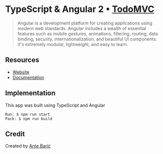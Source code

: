 # TypeScript & Angular 2 • [TodoMVC](http://todomvc.com)

> Angular is a development platform for creating applications using modern web standards. Angular includes a wealth of essential features such as mobile gestures, animations, filtering, routing, data binding, security, internationalization, and beautiful UI components. It's extremely modular, lightweight, and easy to learn.

## Resources

- [Website](https://angular.io/)
- [Documentation](https://angular.io/docs/ts/latest/)

## Implementation

This app was built using TypeScript and Angular

    Run: $ npm run start
    Pack: $ npm run build

## Credit

Created by [Ante Barić](http://github.com/capJavert)
